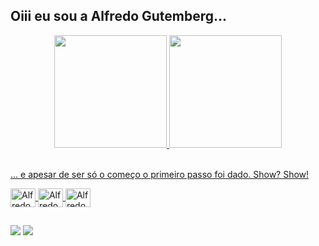 ## Oiii eu sou a Alfredo Gutemberg...
<div align="center">
  <a href="https://github.com/AllGun">
  <img height="180em" src="https://github-readme-stats.vercel.app/api?username=AllGun&show_icons=true&theme=great-gatsby&include_all_commits=true&count_private=true"/>
  <img height="180em" src="https://github-readme-stats.vercel.app/api/top-langs/?username=AllGun&layout=compact&langs_count=7&theme=great-gatsby"/>
</div>
<div style="display: inline_block"><br>
  
  ... e apesar de ser só o começo o primeiro passo foi dado. Show? Show!
  
  <img align="center" alt="Alfredo-HTML" height="30" width="40" src="https://cdn.jsdelivr.net/gh/devicons/devicon/icons/html5/html5-original.svg">
  <img align="center" alt="Alfredo-CSS" height="30" width="40" src="https://cdn.jsdelivr.net/gh/devicons/devicon/icons/css3/css3-original.svg">
  <img align="center" alt="Alfredo-JS" height="30" width="40" src="https://cdn.jsdelivr.net/gh/devicons/devicon/icons/javascript/javascript-original.svg">

  
  ##
 
<div> 
 
 
 	
 
  <a href = "alfredo.gutemberg@gmail.com"><img src="https://img.shields.io/badge/-Gmail-%23333?style=for-the-badge&logo=gmail&logoColor=white" target="_blank"></a>
  <a href="https://www.linkedin.com/in/alfredo-gutemberg-823505170/" target="_blank"><img src="https://img.shields.io/badge/-LinkedIn-%230077B5?style=for-the-badge&logo=linkedin&logoColor=white" target="_blank"></a> 
 
